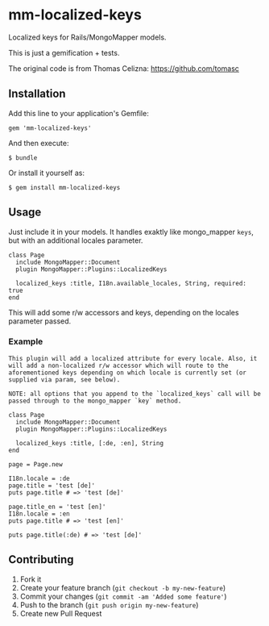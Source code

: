 # mm-localized-keys

Localized keys for Rails/MongoMapper models.

This is just a gemification + tests.

The original code is from Thomas Celizna:
https://github.com/tomasc

## Installation

Add this line to your application's Gemfile:

    gem 'mm-localized-keys'

And then execute:

    $ bundle

Or install it yourself as:

    $ gem install mm-localized-keys

## Usage

Just include it in your models. It handles exaktly like mongo_mapper `keys`, but with an additional locales parameter.

    class Page
      include MongoMapper::Document
      plugin MongoMapper::Plugins::LocalizedKeys

      localized_keys :title, I18n.available_locales, String, required: true
    end

This will add some r/w accessors and keys, depending on the locales parameter passed.

### Example
    This plugin will add a localized attribute for every locale. Also, it will add a non-localized r/w accessor which will route to the aforementioned keys depending on which locale is currently set (or supplied via param, see below).

    NOTE: all options that you append to the `localized_keys` call will be passed through to the mongo_mapper `key` method.

    class Page
      include MongoMapper::Document
      plugin MongoMapper::Plugins::LocalizedKeys

      localized_keys :title, [:de, :en], String
    end

    page = Page.new

    I18n.locale = :de
    page.title = 'test [de]'
    puts page.title # => 'test [de]'

    page.title_en = 'test [en]'
    I18n.locale = :en
    puts page.title # => 'test [en]'

    puts page.title(:de) # => 'test [de]'

## Contributing

1. Fork it
2. Create your feature branch (`git checkout -b my-new-feature`)
3. Commit your changes (`git commit -am 'Added some feature'`)
4. Push to the branch (`git push origin my-new-feature`)
5. Create new Pull Request
